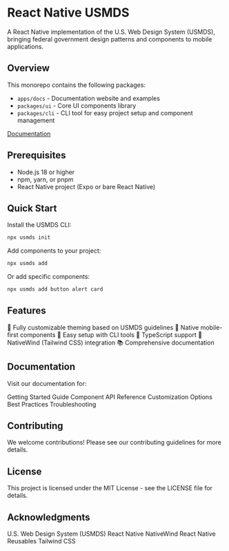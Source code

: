 # React Native USMDS

A React Native implementation of the U.S. Web Design System (USMDS), bringing federal government design patterns and components to mobile applications.

## Overview

This monorepo contains the following packages:

- `apps/docs` - Documentation website and examples
- `packages/ui` - Core UI components library
- `packages/cli` - CLI tool for easy project setup and component management

[Documentation](https://usmds.blencorp.com)

## Prerequisites

- Node.js 18 or higher
- npm, yarn, or pnpm
- React Native project (Expo or bare React Native)

## Quick Start

Install the USMDS CLI:

```sh
npx usmds init
```

Add components to your project:

```sh
npx usmds add
```

Or add specific components:

```sh
npx usmds add button alert card
```

## Features

🎨 Fully customizable theming based on USMDS guidelines
📱 Native mobile-first components
🔧 Easy setup with CLI tools
🎯 TypeScript support
🎨 NativeWind (Tailwind CSS) integration
📚 Comprehensive documentation

## Documentation

Visit our documentation for:

Getting Started Guide
Component API Reference
Customization Options
Best Practices
Troubleshooting

## Contributing

We welcome contributions! Please see our contributing guidelines for more details.

## License

This project is licensed under the MIT License - see the LICENSE file for details.

## Acknowledgments

U.S. Web Design System (USMDS)
React Native
NativeWind
React Native Reusables
Tailwind CSS
